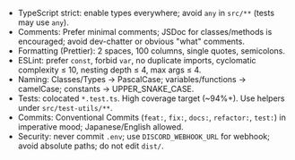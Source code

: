 - TypeScript strict: enable types everywhere; avoid `any` in `src/**` (tests may use `any`).
- Comments: Prefer minimal comments; JSDoc for classes/methods is encouraged; avoid dev-chatter or obvious "what" comments.
- Formatting (Prettier): 2 spaces, 100 columns, single quotes, semicolons.
- ESLint: prefer `const`, forbid `var`, no duplicate imports, cyclomatic complexity ≤ 10, nesting depth ≤ 4, max args ≤ 4.
- Naming: Classes/Types → PascalCase; variables/functions → camelCase; constants → UPPER_SNAKE_CASE.
- Tests: colocated `*.test.ts`. High coverage target (~94%+). Use helpers under `src/test-utils/**`.
- Commits: Conventional Commits (`feat:`, `fix:`, `docs:`, `refactor:`, `test:`) in imperative mood; Japanese/English allowed.
- Security: never commit `.env`; use `DISCORD_WEBHOOK_URL` for webhook; avoid absolute paths; do not edit `dist/`.
